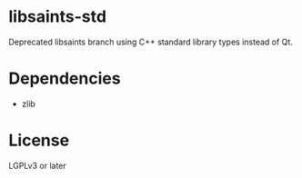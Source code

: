 # libsaints-std

Deprecated libsaints branch using C++ standard library types instead of Qt.

# Dependencies

* zlib

# License

LGPLv3 or later
